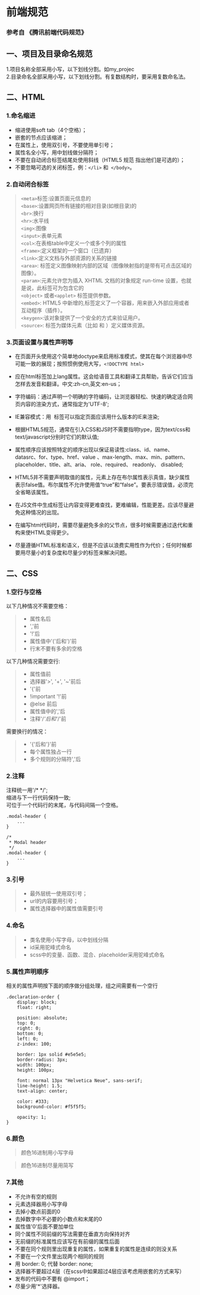 # 前端规范
### 参考自 **《腾讯前端代码规范》**

## **一、项目及目录命名规范**
1.项目名称全部采用小写，以下划线分割。如my_projec<br>
2.目录命名全部采用小写，以下划线分割。有复数结构时，要采用复数命名法。

## **二、HTML**

### **1.命名缩进**

* 缩进使用soft tab（4个空格）；
* 嵌套的节点应该缩进；
* 在属性上，使用双引号，不要使用单引号；
* 属性名全小写，用中划线做分隔符；
* 不要在自动闭合标签结尾处使用斜线（HTML5 规范 指出他们是可选的）；
* 不要忽略可选的关闭标签，例：`</li>` 和` </body>`。

### **2.自动闭合标签**

 >  `<meta>`标签:设置页面元信息的<br>
 >  `<base>`:设置网页所有链接的相对目录(如根目录)的<br>
> `<br>`:换行<br>
> `<hr>`:水平线<br>
> `<img>`:图像<br>
> `<input>`:表单元素<br>
>  `<col>`:在表格table中定义一个或多个列的属性<br>
>  `<frame>`:定义框架的一个窗口（已遗弃）<br>
>  `<link>`:定义文档与外部资源的关系的链接<br>
>  `<area>`: 标签定义图像映射内部的区域（图像映射指的是带有可点击区域的图像）。<br>
>  `<param>`:元素允许您为插入 XHTML 文档的对象规定 run-time 设置，也就是说，此标签可为包含它的<br>
>  `<object>` 或者`<applet>` 标签提供参数。<br>
> `<embed>`: HTML5 中新增的,标签定义了一个容器，用来嵌入外部应用或者互动程序（插件）。<br>
>  `<keygen>`:该对象提供了一个安全的方式来验证用户。<br>
> `<source>`: 标签为媒体元素（比如 和 ）定义媒体资源。<br>

### **3.页面设置与属性声明等**

* 在页面开头使用这个简单地doctype来启用标准模式，使其在每个浏览器中尽可能一致的展现；按照惯例使用大写，`<!DOCTYPE html>`<br>

* 应在html标签加上lang属性。这会给语音工具和翻译工具帮助，告诉它们应当怎样去发音和翻译。中文:zh-cn,英文:en-us；
* 字符编码：通过声明一个明确的字符编码，让浏览器轻松、快速的确定适合网页内容的渲染方式，通常指定为'UTF-8';
* IE兼容模式：用 <meta> 标签可以指定页面应该用什么版本的IE来渲染;
* 根据HTML5规范，通常在引入CSS和JS时不需要指明type，因为text/css和text/javascript分别时它们的默认值;
* 属性顺序应该按照特定的顺序出现以保证易读性:class、id、name、datasrc、for、type、href、value 、max-length、max、min、pattern、placeholder、title、alt、aria、 role、required、 readonly、 disabled;
* HTML5并不需要声明取值的属性，元素上存在布尔属性表示真值，缺少属性表示false值。布尔属性不允许使用值“true”和“false”。要表示错误值，必须完全省略该属性。
* 在JS文件中生成标签让内容变得更难查找，更难编辑，性能更差。应该尽量避免这种情况的出现。
* 在编写html代码时，需要尽量避免多余的父节点，很多时候需要通过迭代和重构来使HTML变得更少。
* 尽量遵循HTML标准和语义，但是不应该以浪费实用性作为代价；任何时候都要用尽量小的复杂度和尽量少的标签来解决问题。

## **二、CSS**

### **1.空行与空格**

以下几种情况不需要空格：
> * 属性名后
> * ','前
> * '!'后
> * 属性值中'('后和')'前
> * 行末不要有多余的空格

以下几种情况需要空行:

> * 属性值前
> * 选择器'>', '+', '~'前后
> * '{'前
> * !important '!'前
> * @else 前后
> * 属性值中的','后
> * 注释'/*'后和'*/'前

需要换行的情况：

> * '{'后和'}'前
> * 每个属性独占一行
> * 多个规则的分隔符','后

### **2.注释**
注释统一用'/* */';<br>
缩进与下一行代码保持一致;<br>
可位于一个代码行的末尾，与代码间隔一个空格。<br>
``` /* Modal header */
.modal-header {
    ...
}
 
/*
 * Modal header
 */
.modal-header {
    ...
} 
```
### **3.引号**

> * 最外层统一使用双引号；
> * url的内容要用引号；
> * 属性选择器中的属性值需要引号

### **4.命名**

> * 类名使用小写字母，以中划线分隔
> * id采用驼峰式命名
> * scss中的变量、函数、混合、placeholder采用驼峰式命名

### **5.属性声明顺序**

相关的属性声明按下面的顺序做分组处理，组之间需要有一个空行
```
.declaration-order {
    display: block;
    float: right;
 
    position: absolute;
    top: 0;
    right: 0;
    bottom: 0;
    left: 0;
    z-index: 100;
 
    border: 1px solid #e5e5e5;
    border-radius: 3px;
    width: 100px;
    height: 100px;
 
    font: normal 13px "Helvetica Neue", sans-serif;
    line-height: 1.5;
    text-align: center;
 
    color: #333;
    background-color: #f5f5f5;
 
    opacity: 1;
}
```
### **6.颜色**

> 颜色16进制用小写字母

> 颜色16进制尽量用简写

### **7.其他**

* 不允许有空的规则
* 元素选择器用小写字母
* 去掉小数点前面的0
* 去掉数字中不必要的小数点和末尾的0
* 属性值'0'后面不要加单位
* 同个属性不同前缀的写法需要在垂直方向保持对齐
* 无前缀的标准属性应该写在有前缀的属性后面
* 不要在同个规则里出现重复的属性，如果重复的属性是连续的则没关系
* 不要在一个文件里出现两个相同的规则
* 用 border: 0; 代替 border: none;
* 选择器不要超过4层（在scss中如果超过4层应该考虑用嵌套的方式来写）
* 发布的代码中不要有 @import；
* 尽量少用'*'选择器。





